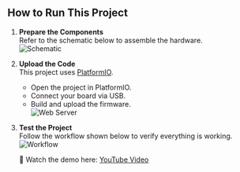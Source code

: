 ## How to Run This Project

1. **Prepare the Components**  
   Refer to the schematic below to assemble the hardware.  
   ![Schematic](schematic.png)

2. **Upload the Code**  
   This project uses [PlatformIO](https://platformio.org/).  
   - Open the project in PlatformIO.  
   - Connect your board via USB.  
   - Build and upload the firmware.  
   ![Web Server](webserver.png)

3. **Test the Project**  
   Follow the workflow shown below to verify everything is working.  
   ![Workflow](workflow.png)  

   🎥 Watch the demo here: [YouTube Video](https://youtube.com/your-link)
